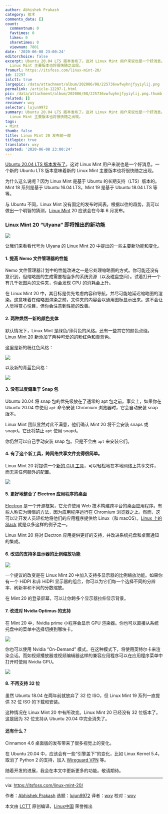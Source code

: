 ```yaml
---
author: Abhishek Prakash
category: 技术
comments_data: []
count:
  commentnum: 0
  favtimes: 0
  likes: 0
  sharetimes: 0
  viewnum: 7801
date: '2020-06-08 23:00:24'
editorchoice: false
excerpt: Ubuntu 20.04 LTS 版本发布了。这对 Linux Mint 用户来说也是一个好消息。一个新的 Ubuntu LTS 版本意味着新的
  Linux Mint 主要版本也将很快随之出现。
fromurl: https://itsfoss.com/linux-mint-20/
id: 12297
islctt: true
largepic: /data/attachment/album/202006/08/225736vwfwyhnjfyyiylij.png
permalink: /article-12297-1.html
pic: /data/attachment/album/202006/08/225736vwfwyhnjfyyiylij.png.thumb.jpg
related: []
reviewer: wxy
selector: lujun9972
summary: Ubuntu 20.04 LTS 版本发布了。这对 Linux Mint 用户来说也是一个好消息。一个新的 Ubuntu LTS 版本意味着新的
  Linux Mint 主要版本也将很快随之出现。
tags:
- Mint
thumb: false
title: Linux Mint 20 发布前一窥
titlepic: true
translator: wxy
updated: '2020-06-08 23:00:24'
---
```


[Ubuntu 20.04 LTS 版本发布了](https://itsfoss.com/ubuntu-20-04-release-features/)。这对 Linux Mint 用户来说也是一个好消息。一个新的 Ubuntu LTS 版本意味着新的 Linux Mint 主要版本也将很快随之出现。


为什么这么说呢？因为 Linux Mint 是基于 Ubuntu 的长期支持（LTS）版本的。Mint 18 系列是基于 Ubuntu 16.04 LTS，Mint 19 是基于 Ubuntu 18.04 LTS 等等。


与 Ubuntu 不同，Linux Mint 没有固定的发布时间表。根据以往的趋势，我可以做出一个明智的猜测，[Linux Mint](https://www.linuxmint.com/) 20 应该会在今年 6 月发布。


### Linux Mint 20 “Ulyana” 即将推出的新功能


![](/data/attachment/album/202006/08/225736vwfwyhnjfyyiylij.png)


让我们来看看代号为 Ulyana 的 Linux Mint 20 中提出的一些主要新功能和变化。


#### 1. 提高 Nemo 文件管理器的性能


Nemo 文件管理器计划中的性能改进之一是它处理缩略图的方式。你可能还没有意识到，但缩略图的生成需要相当多的系统资源（以及磁盘空间）。试着打开一个有几千张图片的文件夹，你会发现 CPU 的消耗会上升。


在 Linux Mint 20 中，其目标是优先考虑内容和导航，并尽可能地延迟缩略图的渲染。这意味着在缩略图渲染之前，文件夹的内容会以通用图标显示出来。这不会让人觉得赏心悦目，但你会注意到性能的改善。


#### 2. 两种焕然一新的颜色变体


默认情况下，Linux Mint 是绿色/薄荷色的风格。还有一些其它的颜色点缀。Linux Mint 20 新添加了两种可爱的的粉红色和青蓝色。


这里是新的粉红色风格：


![](/data/attachment/album/202006/08/225809bwpp99taaacwu6zl.jpg)


以及新的青蓝色风格：


![](/data/attachment/album/202006/08/225801b9x0yz07e4qtzui9.jpg)


#### 3. 没有过度偏重于 Snap 包


Ubuntu 20.04 将 snap 包的优先级放在了通常的 apt 包之前。事实上，如果你在 Ubuntu 20.04 中使用 `apt` 命令安装 Chromium 浏览器时，它会自动安装 snap 版本。


Linux Mint 团队显然对此不满意，他们确认 Mint 20 将不会安装 snaps 或 snapd。它还将禁止 `apt` 使用 snapd。


你仍然可以自己手动安装 snap 包。只是不会由 `apt` 来安装它们。


#### 4. 有了这个新工具，跨网络共享文件变得很简单。


Linux Mint 20 将提供一个[新的 GUI 工具](https://blog.linuxmint.com/?p=3863)，可以轻松地在本地网络上共享文件，而无需任何额外的配置。


![](/data/attachment/album/202006/08/225858piokkkkk8t5934et.png)


#### 5. 更好地整合了 Electron 应用程序的桌面


[Electron](https://www.electronjs.org/) 是一个开源框架，它允许使用 Web 技术构建跨平台的桌面应用程序。有些人称它为懒惰的方法，因为应用程序运行在 Chromium 浏览器之上。然而，这可以让开发人员轻松地将他们的应用程序提供给 Linux（和 macOS）。[Linux 上的 Slack](https://itsfoss.com/slack-use-linux/) 就是众多这样的例子之一。


Linux Mint 20 将对 Electron 应用提供更好的支持，并改进系统托盘和桌面通知的集成。


#### 6. 改进的支持多显示器的比例缩放功能


![](/data/attachment/album/202006/08/225941jvosszjggrptcgcj.png)


一个提议的改变是在 Linux Mint 20 中加入支持多显示器的比例缩放功能。如果你有一个 HiDPI 和非 HiDPI 显示器的组合，你可以为它们每一个选择不同的分辨率、刷新率和不同的分数缩放。


在 Mint 20 的登录屏幕，可以让你跨多个显示器拉伸显示背景。


#### 7. 改进对 Nvidia Optimus 的支持


在 Mint 20 中，Nvidia prime 小程序会显示 GPU 渲染器。你也可以直接从系统托盘中的菜单中选择切换到哪块卡。


![](/data/attachment/album/202006/08/230002bifl778l8m1n4460.png)


你也可以使用 Nvidia “On-Demand” 模式。在这种模式下，将使用英特尔卡来渲染会话。而如视频播放器或视频编辑器这样的兼容应用程序可以在应用程序菜单中打开时使用 Nvidia GPU。


![](/data/attachment/album/202006/08/230010vammkvbm2kojmrmm.png)


#### 8. 不再支持 32 位


虽然 Ubuntu 18.04 在两年前就放弃了 32 位 ISO，但 Linux Mint 19 系列一直提供 32 位 ISO 的下载和安装。


这种情况在 Linux Mint 20 中有所改变。Linux Mint 20 已经没有 32 位版本了。这是因为 32 位支持从 Ubuntu 20.04 中完全消失了。


#### 还有什么？


Cinnamon 4.6 桌面版的发布带来了很多视觉上的变化。


在 Ubuntu 20.04 中，应该会有一些“引擎盖下”的变化，比如 Linux Kernel 5.4，取消了 Python 2 的支持，加入 [Wireguard VPN](https://itsfoss.com/wireguard/) 等。


随着开发的进展，我会在本文中更新更多的功能。敬请期待。




---


via: <https://itsfoss.com/linux-mint-20/>


作者：[Abhishek Prakash](https://itsfoss.com/author/abhishek/) 选题：[lujun9972](https://github.com/lujun9972) 译者：[wxy](https://github.com/wxy) 校对：[wxy](https://github.com/wxy)


本文由 [LCTT](https://github.com/LCTT/TranslateProject) 原创编译，[Linux中国](https://linux.cn/) 荣誉推出